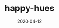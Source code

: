 ---
title: happy-hues
safeTitle: Happy Hues
description: Happy Hues is a color palette inspiration site that acts as a real world example as to how the colors could be used in your design projects.
date: 2020-04-12
tags:
  - developer
  - colors
  - design
layout: layouts/post.njk
image: /img/happyhues.png
alt: Happy Hues Homepage capture
icon: 
site: https://www.happyhues.co/
---